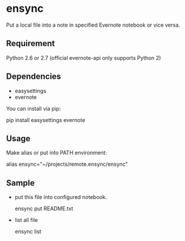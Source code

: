 # ensync
Put a local file into a note in specified Evernote notebook or vice versa.

## Requirement

Python 2.6 or 2.7 (official evernote-api only supports Python 2)


## Dependencies

* easysettings
* evernote

You can install via pip:

pip install easysettings evernote


## Usage

Make alias or put into PATH environment:

alias ensync="~/projects/remote.ensync/ensync"


## Sample

* put this file into configured notebook.

  ensync put README.txt

* list all file

  ensync list


